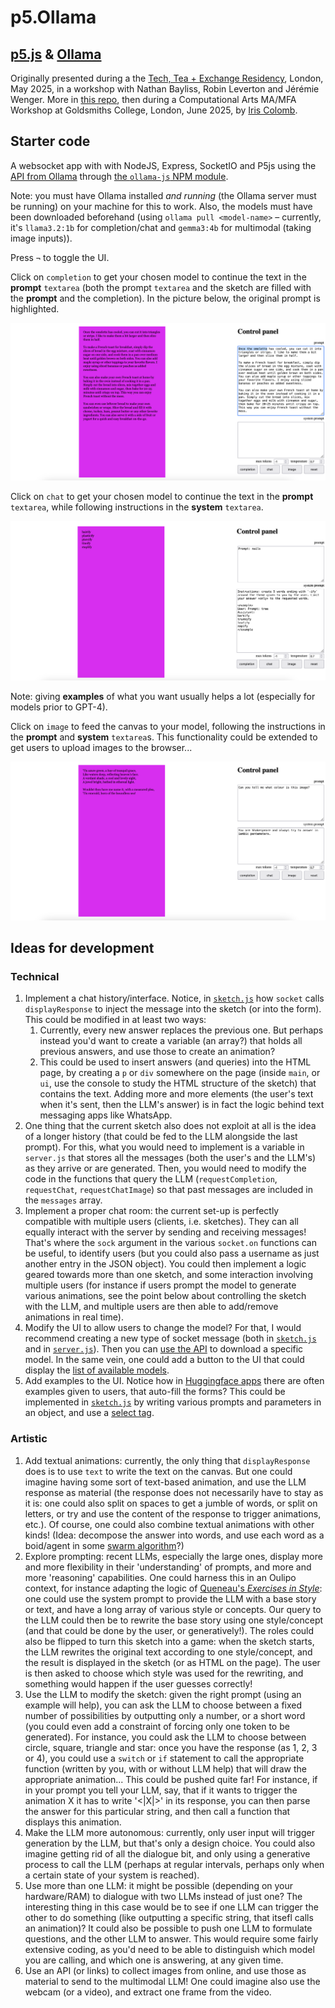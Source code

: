 # p5.Ollama

## [p5.js](https://p5js.org/) & [Ollama](https://ollama.com/)

Originally presented during a the [Tech, Tea + Exchange Residency](https://www.tate.org.uk/whats-on/tate-modern/electric-dreams/tech-tea--exchange), London, May 2025, in a workshop with Nathan Bayliss, Robin Leverton and Jérémie Wenger. More in [this repo](https://github.com/jchwenger/TECH-TEA-EXCHANGE), then during a Computational Arts MA/MFA Workshop at Goldsmiths College, London, June 2025, by [Iris Colomb](https://iriscolomb.com/). 

## Starter code

A websocket app with with NodeJS, Express, SocketIO and P5js using the [API from Ollama](https://github.com/ollama/ollama/blob/main/docs/api.md) through [the `ollama-js` NPM module](https://github.com/ollama/ollama-js).

Note: you must have Ollama installed *and running* (the Ollama server must be running) on your machine for this to work. Also, the models must have been downloaded beforehand (using `ollama pull <model-name>` – currently, it's `llama3.2:1b` for completion/chat and `gemma3:4b` for multimodal (taking image inputs)).

Press `¬` to toggle the UI.

Click on `completion` to get your chosen model to continue the text in the **prompt** `textarea` (both the prompt `textarea` and the sketch are filled with the **prompt** and the completion). In the picture below, the original prompt is highlighted. 

![ollama, completion](pics/ollama-completion.png)

Click on `chat` to get your chosen model to continue the text in the **prompt** `textarea`, while following instructions in the **system** `textarea`.

![ollama, chat style](pics/ollama-chat.png)

Note: giving **examples** of what you want usually helps a lot (especially for models prior to GPT-4).

Click on `image` to feed the canvas to your model, following the instructions in the **prompt** and **system** `textarea`s. This functionality could be extended to get users to upload images to the browser...

![ollama, image](pics/ollama-image.png)

## Ideas for development

### Technical

1. Implement a chat history/interface. Notice, in [`sketch.js`](p5.Ollama/public/sketch.js) how `socket` calls `displayResponse` to inject the message into the sketch (or into the form). This could be modified in at least two ways:
   1. Currently, every new answer replaces the previous one. But perhaps instead you'd want to create a variable (an array?) that holds all previous answers, and use those to create an animation?
   2. This could be used to insert answers (and queries) into the HTML page, by creating a `p` or `div` somewhere on the page (inside `main`, or `ui`, use the console to study the HTML structure of the sketch) that contains the text. Adding more and more elements (the user's text when it's sent, then the LLM's answer) is in fact the logic behind text messaging apps like WhatsApp.
2. One thing that the current sketch also does not exploit at all is the idea of a longer history (that could be fed to the LLM alongside the last prompt). For this, what you would need to implement is a variable in `server.js` that stores all the messages (both the user's and the LLM's) as they arrive or are generated. Then, you would need to modify the code in the functions that query the LLM (`requestCompletion`, `requestChat`, `requestChatImage`) so that past messages are included in the `messages` array.
3. Implement a proper chat room: the current set-up is perfectly compatible with multiple users (clients, i.e. sketches). They can all equally interact with the server by sending and receiving messages! That's where the `sock` argument in the various `socket.on` functions can be useful, to identify users (but you could also pass a username as just another entry in the JSON object). You could then implement a logic geared towards more than one sketch, and some interaction involving multiple users (for instance if users prompt the model to generate various animations, see the point below about controlling the sketch with the LLM, and multiple users are then able to add/remove animations in real time).
4. Modify the UI to allow users to change the model? For that, I would recommend creating a new type of socket message (both in [`sketch.js`](p5.Ollama/public/sketch.js) and in [`server.js`](p5.Ollama/server.js)). Then you can [use the API](https://github.com/ollama/ollama-js?tab=readme-ov-file#pull) to download a specific model. In the same vein, one could add a button to the UI that could display the [list of available models](https://github.com/ollama/ollama-js?tab=readme-ov-file#list).
5. Add examples to the UI. Notice how in [Huggingface apps](https://huggingface.co/spaces/Qwen/Qwen3-Demo) there are often examples given to users, that auto-fill the forms? This could be implemented in [`sketch.js`](p5.Ollama/public/sketch.js) by writing various prompts and parameters in an object, and use a [select tag](https://www.w3schools.com/tags/tag_select.asp).

### Artistic

1. Add textual animations: currently, the only thing that `displayResponse` does is to use `text` to write the text on the canvas. But one could imagine having some sort of text-based animation, and use the LLM response as material (the response does not necessarily have to stay as it is: one could also split on spaces to get a jumble of words, or split on letters, or try and use the content of the response to trigger animations, etc.). Of course, one could also combine textual animations with other kinds! (Idea: decompose the answer into words, and use each word as a boid/agent in some [swarm algorithm](https://thecodingtrain.com/tracks/the-nature-of-code-2/noc/5-autonomous-agents/1-steering-agents)?)
2. Explore prompting: recent LLMs, especially the large ones, display more and more flexibility in their 'understanding' of prompts, and more and more 'reasoning' capabilities. One could harness this in an Oulipo context, for instance adapting the logic of [Queneau's *Exercises in Style*](https://en.wikipedia.org/wiki/Exercises_in_Style): one could use the system prompt to provide the LLM with a base story or text, and have a long array of various style or concepts. Our query to the LLM could then be to rewrite the base story using one style/concept (and that could be done by the user, or generatively!). The roles could also be flipped to turn this sketch into a game: when the sketch starts, the LLM rewrites the original text according to one style/concept, and the result is displayed in the sketch (or as HTML on the page). The user is then asked to choose which style was used for the rewriting, and something would happen if the user guesses correctly!
3. Use the LLM to modify the sketch: given the right prompt (using an example will help), you can ask the LLM to choose between a fixed number of possibilities by outputting only a number, or a short word (you could even add a constraint of forcing only one token to be generated). For instance, you could ask the LLM to choose between circle, square, triangle and star: once you have the response (as 1, 2, 3 or 4), you could use a `switch` or `if` statement to call the appropriate function (written by you, with or without LLM help) that will draw the appropriate animation... This could be pushed quite far! For instance, if in your prompt you tell your LLM, say, that if it wants to trigger the animation X it has to write '<|X|>' in its response, you can then parse the answer for this particular string, and then call a function that displays this animation.
4. Make the LLM more autonomous: currently, only user input will trigger generation by the LLM, but that's only a design choice. You could also imagine getting rid of all the dialogue bit, and only using a generative process to call the LLM (perhaps at regular intervals, perhaps only when a certain state of your system is reached).
5. Use more than one LLM: it might be possible (depending on your hardware/RAM) to dialogue with two LLMs instead of just one? The interesting thing in this case would be to see if one LLM can trigger the other to do something (like outputting a specific string, that itsefl calls an animation)? It could also be possible to push one LLM to formulate questions, and the other LLM to answer. This would require some fairly extensive coding, as you'd need to be able to distinguish which model you are calling, and which one is answering, at any given time.
6. Use an API (or links) to collect images from online, and use those as material to send to the multimodal LLM! One could imagine also use the webcam (or a video), and extract one frame from the video.
